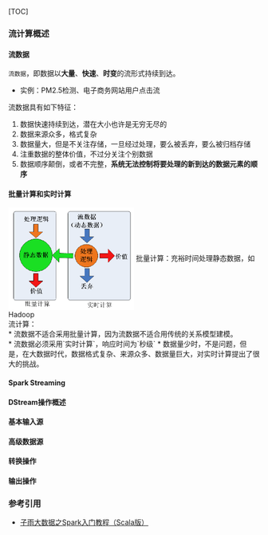 [TOC]
### 流计算概述
#### 流数据
`流数据`，即数据以**大量**、**快速**、**时变**的流形式持续到达。<br>
+ 实例：PM2.5检测、电子商务网站用户点击流

流数据具有如下特征：
1. 数据快速持续到达，潜在大小也许是无穷无尽的
2. 数据来源众多，格式复杂
3. 数据量大，但是不关注存储，一旦经过处理，要么被丢弃，要么被归档存储
4. 注重数据的整体价值，不过分关注个别数据
5. 数据顺序颠倒，或者不完整，**系统无法控制将要处理的新到达的数据元素的顺序**

#### 批量计算和实时计算
<img src="images/spark/sparkStreaming_数据的两种处理模型.png" width="50%" height="50%" align="center">
批量计算：充裕时间处理静态数据，如Hadoop<br>
流计算：<br>
* 流数据不适合采用批量计算，因为流数据不适合用传统的关系模型建模。<br>
* 流数据必须采用`实时计算`，响应时间为`秒级`
* 数据量少时，不是问题，但是，在大数据时代，数据格式复杂、来源众多、数据量巨大，对实时计算提出了很大的挑战。




#### Spark Streaming
#### DStream操作概述
#### 基本输入源
#### 高级数据源
#### 转换操作
#### 输出操作

### 参考引用
+ [子雨大数据之Spark入门教程（Scala版）](https://dblab.xmu.edu.cn/blog/924/)












